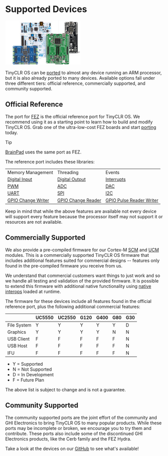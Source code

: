 # Supported Devices

![Boards](images/boards.png)

TinyCLR OS can be [ported](native/porting.md) to almost any device running an ARM processor, but it is also already ported to many devices. Available options fall under three different tiers: official reference, commercially supported, and community supported.

## Official Reference
The port for [FEZ](../../hardware/fez/intro.md) is the official reference port for TinyCLR OS. We recommend using it as a starting point to learn how to build and modify TinyCLR OS. Grab one of the ultra-low-cost FEZ boards and start [porting](native/porting.md) today.

> [!Tip]
> [BrainPad](https://www.brainpad.com/) uses the same port as FEZ.

The reference port includes these libraries:

|                   |           |        |
|-------------------|-----------|--------|
| Memory Management | Threading | Events |
| [Digital Input](tutorials/gpio.md) | [Digital Output](tutorials/gpio.md) | [Interrupts](tutorials/gpio.md) |
| [PWM](tutorials/pwm.md) | [ADC](tutorials/adc.md) | [DAC](tutorials/dac.md) |
| [UART](tutorials/uart.md) | [SPI](tutorials/spi.md) | [I2C](tutorials/i2c.md) |
| [GPIO Change Writer](tutorials/signal-generator.md) | [GPIO Change Reader](tutorials/signal-capture.md) | [GPIO Pulse Reader Writer](tutorials/pulse-feedback.md) |

Keep in mind that while the above features are available not every device will support every feature because the processor itself may not support it or resources are not available.

## Commercially Supported
We also provide a pre-compiled firmware for our Cortex-M [SCM](../../hardware/scm/intro.md) and [UCM](../../hardware/ucm/intro.md) modules. This is a commercially supported TinyCLR OS firmware that includes additional features suited for commercial designs -- features only found in the pre-compiled firmware you receive from us.

We understand that commercial customers want things to just work and so we handle all testing and validation of the provided firmware. It is possible to extend this firmware with additional native functionality using [native interops](native/interops.md) loaded at runtime.

The firmware for these devices include all features found in the official reference port, plus the following additional commercial features:

|             | UC5550 | UC2550 | G120 | G400 | G80 | G30 |
|-------------|--------|--------|------|------|-----|-----|
| File System | Y | Y | Y | Y | Y | D |
| Graphics    | Y | Y | Y | Y | N | N |
| USB Client  | F | F | F | F | F | N |
| USB Host    | F | F | F | F | F | N |
| IFU         | F | F | F | F | F | N |

* Y = Supported
* N = Not Supported
* D = In Development
* F = Future Plan

The above list is subject to change and is not a guarantee.

## Community Supported
The community supported ports are the joint effort of the community and GHI Electronics to bring TinyCLR OS to many popular products. While these ports may be incomplete or broken, we encourage you to try them and contribute. These ports also include some of the discontinued GHI Electronics products, like the Cerb family and the FEZ Hydra.

Take a look at the devices on our [GitHub](https://github.com/ghi-electronics/TinyCLR-Ports/tree/master/Devices) to see what's available!